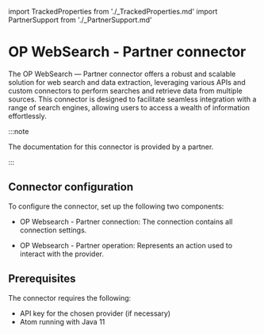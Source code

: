 import TrackedProperties from './_TrackedProperties.md'
import PartnerSupport from './_PartnerSupport.md'

# OP WebSearch - Partner connector 

<head>
  <meta name="guidename" content="Integration"/>
  <meta name="context" content="GUID-ea7f191e-1897-40d6-9b3e-7be6d663d5e0"/>
</head>

<PartnerSupport />

The OP WebSearch — Partner connector offers a robust and scalable solution for web search and data extraction, leveraging various APIs and custom connectors to perform searches and retrieve data from multiple sources. This connector is designed to facilitate seamless integration with a range of search engines, allowing users to access a wealth of information effortlessly.

:::note

The documentation for this connector is provided by a partner.

:::

## Connector configuration

To configure the connector, set up the following two components:

- OP Websearch - Partner connection: The connection contains all connection settings.

- OP Websearch - Partner operation: Represents an action used to interact with the provider.

## Prerequisites

The connector requires the following:

- API key for the chosen provider (if necessary)
- Atom running with Java 11

<TrackedProperties />

